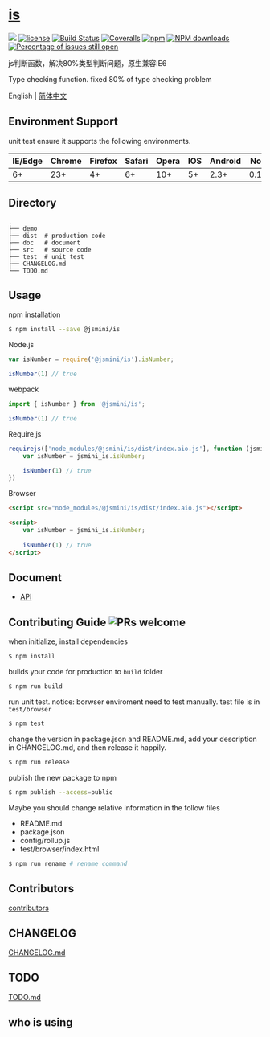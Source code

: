 # [is](https://github.com/jsmini/is)
[![](https://img.shields.io/badge/Powered%20by-jslib%20base-brightgreen.svg)](https://github.com/yanhaijing/jslib-base)
[![license](https://img.shields.io/badge/license-MIT-blue.svg)](https://github.com/jsmini/is/blob/master/LICENSE)
[![Build Status](https://travis-ci.org/jsmini/is.svg?branch=master)](https://travis-ci.org/jsmini/is)
[![Coveralls](https://img.shields.io/coveralls/jsmini/is.svg)](https://coveralls.io/github/jsmini/is)
[![npm](https://img.shields.io/badge/npm-0.8.5-orange.svg)](https://www.npmjs.com/package/@jsmini/is)
[![NPM downloads](http://img.shields.io/npm/dm/@jsmini/is.svg?style=flat-square)](http://www.npmtrends.com/@jsmini/is)
[![Percentage of issues still open](http://isitmaintained.com/badge/open/jsmini/is.svg)](http://isitmaintained.com/project/jsmini/is "Percentage of issues still open")

js判断函数，解决80%类型判断问题，原生兼容IE6 

Type checking function. fixed 80% of type checking problem

English | [简体中文](./README-zh_CN.md)

## Environment Support

unit test ensure it supports the following environments.

| IE/Edge | Chrome | Firefox | Safari | Opera | IOS  | Android | Node  |
| ------- | ------ | ------- | ------ | ----- | ---- | ------- | ----- |
| 6+      | 23+    | 4+      | 6+     | 10+   | 5+   | 2.3+    | 0.10+ |

## Directory

```
.
├── demo
├── dist  # production code
├── doc   # document
├── src   # source code
├── test  # unit test
├── CHANGELOG.md
└── TODO.md
```

## Usage
npm installation

```bash
$ npm install --save @jsmini/is
```

Node.js

```js
var isNumber = require('@jsmini/is').isNumber;

isNumber(1) // true
```

webpack

```js
import { isNumber } from '@jsmini/is';

isNumber(1) // true
```

Require.js

```js
requirejs(['node_modules/@jsmini/is/dist/index.aio.js'], function (jsmini_is) {
    var isNumber = jsmini_is.isNumber;

    isNumber(1) // true
})
```

Browser

```html
<script src="node_modules/@jsmini/is/dist/index.aio.js"></script>

<script>
    var isNumber = jsmini_is.isNumber;
    
    isNumber(1) // true
</script>
```

## Document

- [API](https://github.com/jsmini/is/blob/master/doc/api.md)

## Contributing Guide  ![PRs welcome](<https://img.shields.io/badge/PRs-welcome-brightgreen.svg>)
when initialize, install dependencies 

```bash
$ npm install
```

builds your code for production to `build` folder

```bash
$ npm run build
```

run unit test.  notice: borwser enviroment need to test manually.  test file is in `test/browser`

```bash
$ npm test
```

change  the  version in package.json and README.md, add your description in CHANGELOG.md, and then release it happily.

```bash
$ npm run release
```

publish the new package to npm

```bash
$ npm publish --access=public
```

  Maybe you should change relative information in the follow files

- README.md
- package.json
- config/rollup.js
- test/browser/index.html

```bash
$ npm run rename # rename command
```

## Contributors

[contributors](<https://github.com/jsmini/is/graphs/contributors>)

## CHANGELOG
[CHANGELOG.md](https://github.com/jsmini/is/blob/master/CHANGELOG.md)

## TODO
[TODO.md](https://github.com/jsmini/is/blob/master/TODO.md)

## who is using
